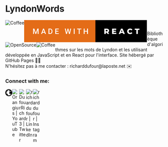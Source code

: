 # LyndonWords

<img align="left" alt="Coffee" src="https://forthebadge.com/images/badges/powered-by-coffee.svg" />
<img align="left" alt="Coffee" src="/src/assets/made-with-react.svg" />
<img align="left" alt="OpenSource" src="https://forthebadge.com/images/badges/open-source.svg" />
<img align="left" alt="Coffee" src="https://forthebadge.com/images/badges/uses-git.svg" />

<br />
<br />
Bibliothèque d'algorithmes sur les mots de Lyndon et les utilisant développée en JavaScript et en React pour l'interface. Site hébergé par GitHub Pages 🧑‍💻
<br />
N'hésitez pas à me contacter : richarddufour@laposte.net ✉️
<br />

### Connect with me:

[<img align="left" alt="richarddufour.github.io" width="22px" src="https://raw.githubusercontent.com/iconic/open-iconic/master/svg/globe.svg" />][website]
[<img align="left" alt="Orangius | YouTube" width="22px" src="https://cdn.jsdelivr.net/npm/simple-icons@v3/icons/youtube.svg" />][youtube]
[<img align="left" alt="DufourRichard3 | Twitter" width="22px" src="https://cdn.jsdelivr.net/npm/simple-icons@v3/icons/twitter.svg" />][twitter]
[<img align="left" alt="richarddufour | LinkedIn" width="22px" src="https://cdn.jsdelivr.net/npm/simple-icons@v3/icons/linkedin.svg" />][linkedin]
[<img align="left" alt="richarddufour | Instagram" width="22px" src="https://cdn.jsdelivr.net/npm/simple-icons@v3/icons/instagram.svg" />][instagram]

<br />

[website]: https://richarddufour.github.io/
[course]: https://www.youtube.com/channel/UCzWH5xVM0zdcFKvfdLapOJg
[twitter]: https://twitter.com/DufourRichard3
[youtube]: https://www.youtube.com/channel/UCzWH5xVM0zdcFKvfdLapOJg
[instagram]: https://www.instagram.com/orangius/
[linkedin]: https://www.linkedin.com/in/richard-dufour-0b42751b9/